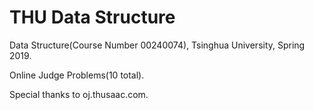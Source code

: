 # THU Data Structure
Data Structure(Course Number 00240074), Tsinghua University, Spring 2019.

Online Judge Problems(10 total).

Special thanks to oj.thusaac.com.
